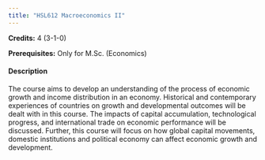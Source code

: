 ```yaml
---
title: "HSL612 Macroeconomics II"
---
```

**Credits:** 4 (3-1-0)

**Prerequisites:** Only for M.Sc. (Economics)

#### Description
The course aims to develop an understanding of the process of economic growth and income distribution in an economy. Historical and contemporary experiences of countries on growth and developmental outcomes will be dealt with in this course. The impacts of capital accumulation, technological progress, and international trade on economic performance will be discussed. Further, this course will focus on how global capital movements, domestic institutions and political economy can affect economic growth and development.
